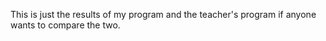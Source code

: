 This is just the results of my program and the teacher's program if anyone wants to compare the two.